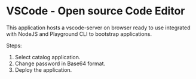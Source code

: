 # VSCode - Open source Code Editor 

This application hosts a vscode-server on browser ready to use integrated with NodeJS and Playground CLI to bootstrap applications.

Steps:
1. Select catalog application.
2. Change password in Base64 format.
3. Deploy the application.
